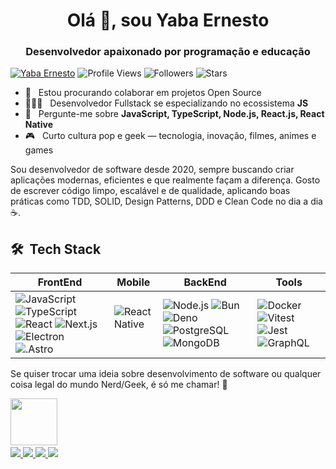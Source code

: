 <h1 align="center">Olá 👋, sou Yaba Ernesto</h1>
<h3 align="center">Desenvolvedor apaixonado por programação e educação</h3>

[![Yaba Ernesto](https://img.shields.io/badge/Yaba-Ernesto-<COLOR>.svg)](https://shields.io/)
![Profile Views](https://komarev.com/ghpvc/?username=yabaernesto&color=yellow)
![Followers](https://img.shields.io/github/followers/yabaernesto) 
![Stars](https://img.shields.io/github/stars/yabaernesto?label=Profile%20Stars&logo=Profile%20stars&logoColor=g) 

- 👯 &nbsp; Estou procurando colaborar em projetos Open Source
- 👨🏻‍💻 &nbsp; Desenvolvedor Fullstack se especializando no ecossistema **JS**
- 💬 &nbsp; Pergunte-me sobre **JavaScript, TypeScript, Node.js, React.js, React Native**
- 🎮 &nbsp; Curto cultura pop e geek — tecnologia, inovação, filmes, animes e games

<p>Sou desenvolvedor de software desde 2020, sempre buscando criar aplicações modernas, eficientes e que realmente façam a diferença. Gosto de escrever código limpo, escalável e de qualidade, aplicando boas práticas como TDD, SOLID, Design Patterns, DDD e Clean Code no dia a dia ☕.</p>

## 🛠 &nbsp;Tech Stack

|FrontEnd|Mobile|BackEnd|Tools|
|--|--| --| --|
|![JavaScript](https://img.shields.io/badge/-JavaScript-05122A?style=flat&logo=javascript)&nbsp;![TypeScript](https://img.shields.io/badge/-TypeScript-05122A?style=flat&logo=typescript&logoColor=1572B6)&nbsp;![React](https://img.shields.io/badge/-React-05122A?style=flat&logo=react)&nbsp;![Next.js](https://img.shields.io/badge/-Next.js-05122A?style=flat&logo=Next.js)&nbsp;![Electron](https://img.shields.io/badge/-Electron-05122A?style=flat&logo=electron&logoColor=47848F)&nbsp;![.Astro](https://img.shields.io/badge/-Astro-05122A?style=flat&logo=astro&logoColor=BC52EE)&nbsp;|![React Native](https://img.shields.io/badge/-React%20Native-05122A?style=flat&logo=react)&nbsp;|![Node.js](https://img.shields.io/badge/-Node.js-05122A?style=flat&logo=node.js)&nbsp;![Bun](https://img.shields.io/badge/-Bun-05122A?style=flat&logo=bun)&nbsp;![Deno](https://img.shields.io/badge/-Deno-05122A?style=flat&logo=deno)&nbsp;![PostgreSQL](https://img.shields.io/badge/-PostgreSQL-05122A?style=flat&logo=postgresql&)&nbsp;![MongoDB](https://img.shields.io/badge/-MongoDB-05122A?style=flat&logo=mongodb)&nbsp;|![Docker](https://img.shields.io/badge/-Docker-05122A?style=flat&logo=docker)&nbsp;![Vitest](https://img.shields.io/badge/-Vitest-05122A?style=flat&logo=vitest)&nbsp;![Jest](https://img.shields.io/badge/-Jest-05122A?style=flat&logo=jest&logoColor=C21325)&nbsp;![GraphQL](https://img.shields.io/badge/-GraphQL-05122A?style=flat&logo=graphql&logoColor=E10098)&nbsp;

<p>Se quiser trocar uma ideia sobre desenvolvimento de software ou qualquer coisa legal do mundo Nerd/Geek, é só me chamar! 🚀</p>
<img src="https://github.com/lassiecoder/lassiecoder/assets/17312616/cff18550-c17d-43ff-a3c0-4cee7dc8de01" width="75">&nbsp;

<div>
  <a href="mailto:yabaernesto@gmail.com">
    <img src="https://img.shields.io/badge/-Gmail-%23333?style=for-the-badge&logo=gmail&logoColor=white" target="_blank">
  </a>
  <a href="https://www.linkedin.com/in/yabaernesto/" target="_blank">
    <img src="https://img.shields.io/badge/-LinkedIn-%230077B5?style=for-the-badge&logo=linkedin&logoColor=white" target="_blank">
  </a> 
 	<a href="https://www.twitch.tv/yabaernesto" target="_blank">
    <img src="https://img.shields.io/badge/Twitch-9146FF?style=for-the-badge&logo=twitch&logoColor=white" target="_blank">
  </a>
  <a href="https://www.instagram.com/yaba.ernesto/" target="_blank">
    <img src="https://img.shields.io/badge/-Instagram-%23E4405F?style=for-the-badge&logo=instagram&logoColor=white">
  </a>
</div>

<!--
**yabaernesto/yabaernesto** is a ✨ _special_ ✨ repository because its `README.md` (this file) appears on your GitHub profile.

Here are some ideas to get you started:

- 🔭 I’m currently working on ...
- 🌱 I’m currently learning ...
- 👯 I’m looking to collaborate on ...
- 🤔 I’m looking for help with ...
- 💬 Ask me about ...
- 📫 How to reach me: ...
- 😄 Pronouns: ...
- ⚡ Fun fact: ...
-->
